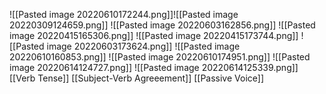 ![[Pasted image 20220610172244.png]]![[Pasted image 20220309124659.png]]
![[Pasted image 20220603162856.png]]
![[Pasted image 20220415165306.png]]
![[Pasted image 20220415173744.png]]
![[Pasted image 20220603173624.png]]
![[Pasted image 20220610160853.png]]
![[Pasted image 20220610174951.png]]
![[Pasted image 20220614124727.png]]
![[Pasted image 20220614125339.png]]
[[Verb Tense]]
[[Subject-Verb Agreeement]]
[[Passive Voice]]